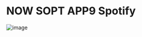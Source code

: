 # NOW SOPT APP9 Spotify 
![image](https://github.com/NOW-SOPT-APP9-SPOTIFY/.github/assets/52882799/9bf12962-df9f-43ab-9387-d1d57868c37d)
